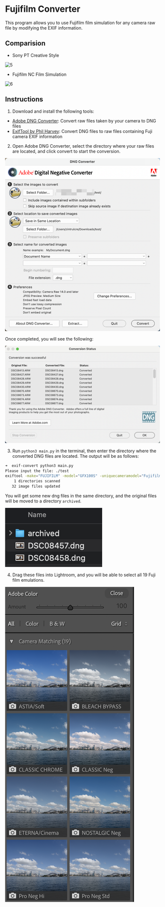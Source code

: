# Fujifilm Converter

This program allows you to use Fujifilm film simulation for any camera raw file by modifying the EXIF information.

## Comparision

- Sony PT Creative Style

![5](./resources/DSC08427-sony.jpg)

- Fujifilm NC Film Simulation

![6](./resources/DSC08427-fuji.jpg)

## Instructions

1. Download and install the following tools:
  - [Adobe DNG Converter](https://helpx.adobe.com/camera-raw/using/adobe-dng-converter.html): Convert raw files taken by your camera to DNG files
  - [ExifTool by Phil Harvey](https://exiftool.org/): Convert DNG files to raw files containing Fuji camera EXIF information

2. Open Adobe DNG Converter, select the directory where your raw files are located, and click convert to start the conversion.

![1](./resources/1.png)

Once completed, you will see the following:

![2](./resources/2.png)

3. Run `python3 main.py` in the terminal, then enter the directory where the converted DNG files are located. The output will be as follows:

```sh
➜  exif-convert python3 main.py 
Please input the file: ./test
exiftool -make="FUJIFILM" -model="GFX100S" -uniquecameramodel="Fujifilm GFX 100S" ./test
    1 directories scanned
   32 image files updated
```

You will get some new dng files in the same directory, and the original files will be moved to a directory `archived`.

![3](./resources/3.png)

4. Drag these files into Lightroom, and you will be able to select all 19 Fuji film emulations.

![4](./resources/4.png)
